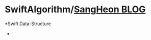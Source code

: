 SwiftAlgorithm/[SangHeon BLOG](https://sangheon0724.medium.com/, "blog link")
=============
*Swift Data-Structure
  * [](, "blog link")
